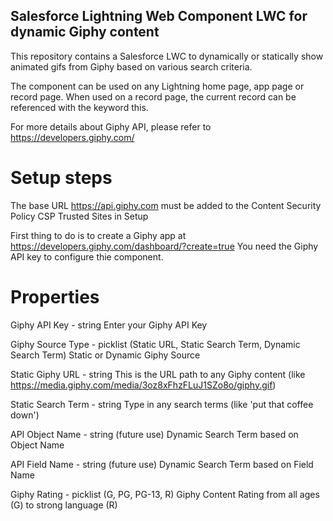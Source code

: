 ## Salesforce Lightning Web Component LWC for dynamic Giphy content
This repository contains a Salesforce LWC to dynamically or statically show animated gifs from Giphy based on various search criteria.

The component can be used on any Lightning home page, app page or record page.
When used on a record page, the current record can be referenced with the keyword this.

For more details about Giphy API, please refer to https://developers.giphy.com/

# Setup steps
The base URL https://api.giphy.com must be added to the Content Security Policy CSP Trusted Sites in Setup

First thing to do is to create a Giphy app at https://developers.giphy.com/dashboard/?create=true
You need the Giphy API key to configure thie component.

# Properties
Giphy API Key - string
Enter your Giphy API Key

Giphy Source Type - picklist (Static URL, Static Search Term, Dynamic Search Term)
Static or Dynamic Giphy Source

Static Giphy URL - string
This is the URL path to any Giphy content (like https://media.giphy.com/media/3oz8xFhzFLuJ1SZo8o/giphy.gif)

Static Search Term - string
Type in any search terms (like 'put that coffee down')

API Object Name - string (future use)
Dynamic Search Term based on Object Name

API Field Name - string (future use)
Dynamic Search Term based on Field Name

Giphy Rating - picklist (G, PG, PG-13, R)
Giphy Content Rating from all ages (G) to strong language (R)
